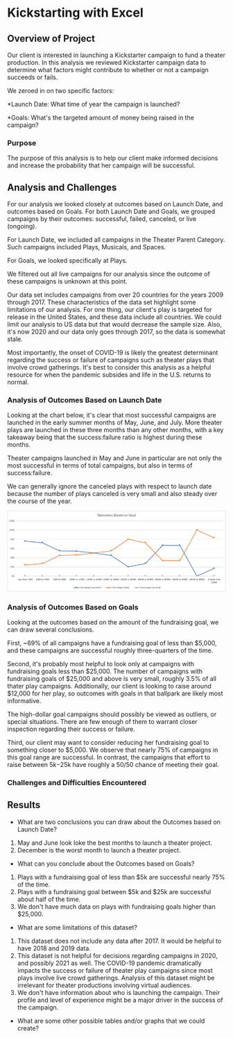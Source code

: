 # Kickstarting with Excel

## Overview of Project

Our client is interested in launching a Kickstarter campaign to fund a theater production. In this analysis we reviewed Kickstarter campaign data to determine what factors might contribute to whether or not a campaign succeeds or fails. 

We zeroed in on two specific factors:

*Launch Date: What time of year the campaign is launched?

*Goals: What's the targeted amount of money being raised in the campaign?


### Purpose

The purpose of this analysis is to help our client make informed decisions and increase the probability that her campaign will be successful.


## Analysis and Challenges

For our analysis we looked closely at outcomes based on Launch Date, and outcomes based on Goals. For both Launch Date and Goals, we grouped campaigns by their outcomes: successful, failed, canceled, or live (ongoing).

For Launch Date, we included all campaigns in the Theater Parent Category. Such campaigns included Plays, Musicals, and Spaces.

For Goals, we looked specifically at Plays.

We filtered out all live campaigns for our analysis since the outcome of these campaigns is unknown at this point.

Our data set includes campaigns from over 20 countries for the years 2009 through 2017. These characteristics of the data set highlight some limitations of our analysis. For one thing, our client's play is targeted for release in the United States, and these data include all countries. We could limit our analysis to US data but that would decrease the sample size. Also, it's now 2020 and our data only goes through 2017, so the data is somewhat stale.

Most importantly, the onset of COVID-19 is likely the greatest determinant regarding the success or failure of campaigns such as theater plays that involve crowd gatherings. It's best to consider this analysis as a helpful resource for when the pandemic subsides and life in the U.S. returns to normal.


### Analysis of Outcomes Based on Launch Date
Looking at the chart below, it's clear that most successful campaigns are launched in the early summer months of May, June, and July. More theater plays are launched in these three months than any other months, with a key takeaway being that the success:failure ratio is highest during these months.

Theater campaigns launched in May and June in particular are not only the most successful in terms of total campaigns, but also in terms of success:failure.

We can generally ignore the canceled plays with respect to launch date because the number of plays canceled is very small and also steady over the course of the year.

![Outcomes Based on Launch Date](https://github.com/flowersmichael/kickstarter-analysis/blob/main/Resources/Outcomes_vs_Goals.png)

### Analysis of Outcomes Based on Goals

Looking at the outcomes based on the amount of the fundraising goal, we can draw several conclusions.

First, ~69% of all campaigns have a fundraising goal of less than $5,000, and these campaigns are successful roughly three-quarters of the time.

Second, it's probably most helpful to look only at campaigns with fundraising goals less than $25,000. The number of campaigns with fundraising goals of $25,000 and above is very small, roughly 3.5% of all thater play campaigns. Additionally, our client is looking to raise around $12,000 for her play, so outcomes with goals in that ballpark are likely most informative.

The high-dollar goal campaigns should possibly be viewed as outliers, or special situations. There are few enough of them to warrant closer inspection regarding their success or failure.

Third, our client may want to consider reducing her fundraising goal to something closer to $5,000. We observe that nearly 75% of campaigns in this goal range are successful. In contrast, the campaigns that effort to raise between $5k-$25k have roughly a 50/50 chance of meeting their goal.


### Challenges and Difficulties Encountered



## Results

- What are two conclusions you can draw about the Outcomes based on Launch Date?
1. May and June look loke the best months to launch a theater project.
2. December is the worst month to launch a theater project.

- What can you conclude about the Outcomes based on Goals?
1. Plays with a fundraising goal of less than $5k are successful nearly 75% of the time.
2. Plays with a fundraising goal between $5k and $25k are successful about half of the time.
3. We don't have much data on plays with fundraising goals higher than $25,000.


- What are some limitations of this dataset?
1. This dataset does not include any data after 2017. It would be helpful to have 2018 and 2019 data.
2. This dataset is not helpful for decisions regarding campaigns in 2020, and possibly 2021 as well. The COVID-19 pandemic dramatically impacts the success or failure of theater play campaigns since most plays involve live crowd gatherings. Analysis of this dataset might be irrelevant for theater productions involving virtual audiences.
3. We don't have information about who is launching the campaign. Their profile and level of experience might be a major driver in the success of the campaign.


- What are some other possible tables and/or graphs that we could create?

